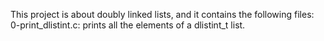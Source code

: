 This project is about doubly linked lists, and it contains the following files:
0-print_dlistint.c: prints all the elements of a dlistint_t list.

